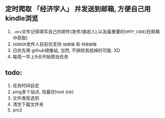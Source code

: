 ## 定时爬取 「经济学人」 并发送到邮箱, 方便自己用kindle浏览

1. `.env`文件记得填写自己的邮件(发件/接收人),以及最重要的`SMTP_CODE`(在邮箱中获取)
2. `SENDER`发件人目前仅支持 `QQ邮箱` 和 `网易邮箱`
3. 已优先用 github镜像站, 当然, 不排除其挂掉的可能. XD
4. 每周一早上9点开始爬虫任务


## todo:
1. 任务时间自定
2. ping多个站点, 找最优host (ok)
3. 文件类型选则
4. 清空下载文件夹
5. pm2